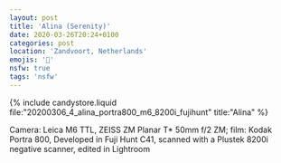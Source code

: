 ```yaml
---
layout: post
title: 'Alina (Serenity)'
date: 2020-03-26T20:24+0100
categories: post
location: 'Zandvoort, Netherlands'
emojis: '🔞'
nsfw: true
tags: 'nsfw'
---
```


{% include candystore.liquid file:"20200306_4_alina_portra800_m6_8200i_fujihunt" title:"Alina" %}

Camera: Leica M6 TTL, ZEISS ZM Planar T\* 50mm f/2 ZM; film: Kodak Portra 800, Developed in Fuji Hunt C41, scanned with a Plustek 8200i negative scanner, edited in Lightroom
